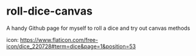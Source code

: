 # roll-dice-canvas

A handy Github page for myself to roll a dice and try out canvas methods


icon: https://www.flaticon.com/free-icon/dice_220728#term=dice&page=1&position=53

